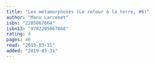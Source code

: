 ```yaml
---
title: "Les métamorphoses (Le retour à la terre, #6)"
author: "Manu Larcenet"
isbn: "2205067664"
isbn13: "9782205067668"
rating: 4
pages: 46
read: "2019-03-31"
added: "2019-03-31"
---
```


